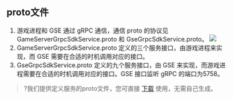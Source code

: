 ## proto文件

1. 游戏进程和 GSE 通过 gRPC 通信，通信 proto 的协议见 GameServerGrpcSdkService.proto 和 GseGrpcSdkService.proto。
![](https://main.qcloudimg.com/raw/78d21ea5d272ea87489fa4fd94edf8f3.png)
2. GameServerGrpcSdkService.proto 定义的三个服务接口，由游戏进程来实现，而 GSE 需要在合适的时机调用对应的接口。
3. GseGrpcSdkService.proto 定义的九个服务接口，由 GSE 来实现，而游戏进程需要在合适的时机调用对应的接口。GSE 接口监听 gRPC 的端口为5758。

 >?我们提供定义服务的proto文件，您可直接 [下载](https://gsegrpcdemo-1301007756.cos.ap-guangzhou.myqcloud.com/proto.zip) 使用，无需自己生成。


